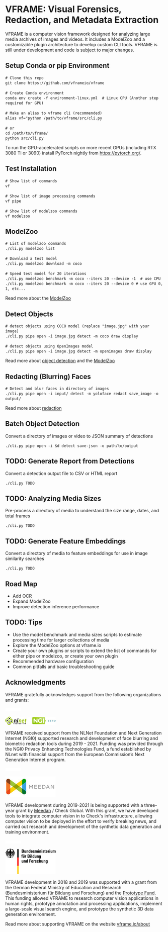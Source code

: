 # VFRAME: Visual Forensics, Redaction, and Metadata Extraction

VFRAME is a computer vision framework designed for analyzing large media archives of images and videos. It includes a ModelZoo and a customizable plugin architecture to develop custom CLI tools. VFRAME is still under development and code is subject to major changes.


## Setup Conda or pip Environment

```
# Clone this repo
git clone https://github.com/vframeio/vframe

# Create Conda environment
conda env create -f environment-linux.yml  # Linux CPU (Another step required for GPU)

# Make an alias to vframe cli (recommended)
alias vf="python /path/to/vframe/src/cli.py

# or
cd /path/to/vframe/
python src/cli.py
```

To run the GPU-accelerated scripts on more recent GPUs (including RTX 3080 Ti or 3090) install PyTorch nightly from <https://pytorch.org/>.


## Test Installation
```
# Show list of commands
vf

# Show list of image processing commands
vf pipe

# Show list of modelzoo commands
vf modelzoo
```



## ModelZoo
```
# List of modelzoo commands
./cli.py modelzoo list

# Download a test model
./cli.py modelzoo download -m coco

# Speed test model for 20 iterations
./cli.py modelzoo benchmark -m coco --iters 20 --device -1  # use CPU
./cli.py modelzoo benchmark -m coco --iters 20 --device 0 # use GPU 0, 1, etc...
```

Read more about the [ModelZoo](docs/modelzoo.md)



## Detect Objects
```
# detect objects using COCO model (replace "image.jpg" with your image)
./cli.py pipe open -i image.jpg detect -m coco draw display

# detect objects using OpenImages model
./cli.py pipe open -i image.jpg detect -m openimages draw display
```

Read more about [object detection](docs/object-detection.md) and the [ModelZoo](docs/modelzoo.md)



## Redacting (Blurring) Faces
```
# Detect and blur faces in directory of images
./cli.py pipe open -i input/ detect -m yoloface redact save_image -o output/
```

Read more about [redaction](docs/redaction.md)



## Batch Object Detection

Convert a directory of images or video to JSON summary of detections
```
./cli.py pipe open -i $d detect save-json -o path/to/output
```


## TODO: Generate Report from Detections

Convert a detection output file to CSV or HTML report
```
./cli.py TODO
```


## TODO: Analyzing Media Sizes

Pre-process a directory of media to understand the size range, dates, and total frames
```
./cli.py TODO
```


## TODO: Generate Feature Embeddings

Convert a directory of media to feature embeddings for use in image similarity searches
```
./cli.py TODO
```


## Road Map

- Add OCR
- Expand ModelZoo
- Improve detection inference performance



## TODO: Tips

- Use the model benchmark and media sizes scripts to estimate processing time for larger collections of media
- Explore the ModelZoo options at vframe.io
- Create your own plugins or scripts to extend the list of commands for either pipe or modelzoo, or create your own plugin
- Recommended hardware configuration
- Common pitfalls and basic troubleshooting guide



## Acknowledgments

VFRAME gratefully acknowledges support  from the following organizations and grants:

![](docs/assets/spacer_white_10.png)

![](docs/assets/nlnet.jpg)

VFRAME received support from the NLNet Foundation and Next Generation Internet (NGI0) supported research and development of face blurring and biometric redaction tools during 2019 - 2021. Funding was provided through the NGI0 Privacy Enhancing Technologies Fund, a fund established by NLnet with financial support from the European Commission’s Next Generation Internet program. 

![](docs/assets/spacer_white_10.png)

![](docs/assets/meedan.jpg)

VFRAME development during 2019-2021 is being supported with a three-year grant by [Meedan](https://meedan.com) / Check Global. With this grant, we have developed tools to integrate computer vision in to Check's infrastructure, allowing computer vision to be deployed in the effort to verify breaking news, and carried out research and development of the synthetic data generation and training environment.

![](docs/assets/spacer_white_10.png)

![](docs/assets/bmbf.jpg)

VFRAME development in 2018 and 2019 was supported with a grant from the German Federal Ministry of Education and Research (Bundesministerium für Bildung und Forschung) and the [Prototype Fund](https://prototypefund.de). This funding allowed VFRAME to research computer vision applications in human rights, prototype annotation and processing applications, implement a large-scale visual search engine, and prototype the synthetic 3D data generation environment.

Read more about supporting VFRAME on the website [vframe.io/about](https://vframe.io/about)